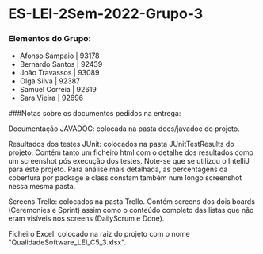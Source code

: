 # ES-LEI-2Sem-2022-Grupo-3

### Elementos do Grupo:

* Afonso Sampaio | 93178
* Bernardo Santos | 92439
* João Travassos | 93089
* Olga Silva | 92387
* Samuel Correia | 92619
* Sara Vieira | 92696

###Notas sobre os documentos pedidos na entrega:

Documentação JAVADOC: colocada na pasta docs/javadoc do projeto.

Resultados dos testes JUnit: colocados na pasta JUnitTestResults do projeto. Contém tanto um ficheiro html com o detalhe dos resultados como um screenshot pós execução dos testes. Note-se que se utilizou o IntelliJ para este projeto. Para análise mais detalhada, as percentagens da cobertura por package e class constam também num longo screenshot nessa mesma pasta.

Screens Trello: colocados na pasta Trello. Contém screens dos dois boards (Ceremonies e Sprint) assim como o conteúdo completo das listas que não eram visíveis nos screens (DailyScrum e Done).

Ficheiro Excel: colocado na raiz do projeto com o nome "QualidadeSoftware_LEI_C5_3.xlsx".